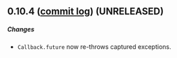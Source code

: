 ## 0.10.4 ([commit log](https://github.com/japgolly/scalajs-react/compare/v0.10.3...v0.10.4)) (UNRELEASED)

##### Changes

* `Callback.future` now re-throws captured exceptions.

